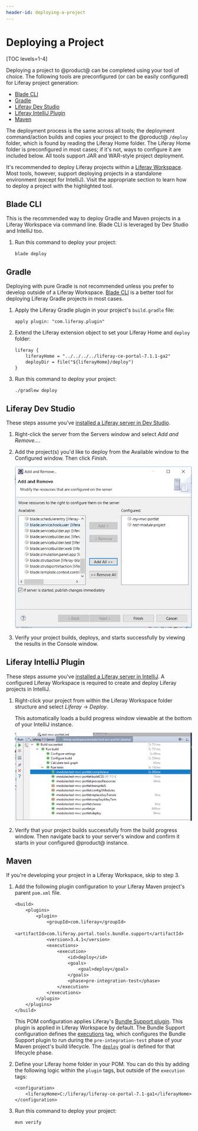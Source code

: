 ```yaml
---
header-id: deploying-a-project
---
```


# Deploying a Project

[TOC levels=1-4]

Deploying a project to @product@ can be completed using your tool of choice. The
following tools are preconfigured (or can be easily configured) for Liferay
project generation:

- [Blade CLI](/docs/7-2/reference/-/knowledge_base/r/blade-cli)
- [Gradle](https://gradle.org/)
- [Liferay Dev Studio](/docs/7-2/reference/-/knowledge_base/r/liferay-dev-studio)
- [Liferay IntelliJ Plugin](/docs/7-2/reference/-/knowledge_base/r/intellij)
- [Maven](/docs/7-2/reference/-/knowledge_base/r/maven)

The deployment process is the same across all tools; the deployment
command/action builds and copies your project to the @product@ `/deploy` folder,
which is found by reading the Liferay Home folder. The Liferay Home folder is
preconfigured in most cases; if it's not, ways to configure it are included
below. All tools support JAR and WAR-style project deployment.

It's recommended to deploy Liferay projects within a
[Liferay Workspace](/docs/7-2/reference/-/knowledge_base/r/liferay-workspace).
Most tools, however, support deploying projects in a standalone environment
(except for IntelliJ). Visit the appropriate section to learn how to deploy a
project with the highlighted tool.

## Blade CLI

This is the recommended way to deploy Gradle and Maven projects in a Liferay
Workspace via command line. Blade CLI is leveraged by Dev Studio and IntelliJ
too.

1.  Run this command to deploy your project:

        blade deploy

## Gradle

Deploying with pure Gradle is not recommended unless you prefer to develop
outside of a Liferay Workspace. [Blade CLI](#blade-cli) is a better tool for
deploying Liferay Gradle projects in most cases.

1.  Apply the Liferay Gradle plugin in your project's `build.gradle` file:

        apply plugin: "com.liferay.plugin"

2.  Extend the Liferay extension object to set your Liferay Home and `deploy`
    folder:

        liferay {
            liferayHome = "../../../../liferay-ce-portal-7.1.1-ga2"
            deployDir = file("${liferayHome}/deploy")
        }

3.  Run this command to deploy your project:

        ./gradlew deploy

## Liferay Dev Studio

These steps assume you've
[installed a Liferay server in Dev Studio](/docs/7-2/reference/-/knowledge_base/r/installing-a-liferay-server-in-dev-studio). 

1.  Right-click the server from the Servers window and select *Add and
    Remove...*.

2.  Add the project(s) you'd like to deploy from the Available window to the
    Configured window. Then click *Finish*.

    ![Figure 1: Using the this deployment method is convenient when deploying multiple projects.](../../images/add-and-remove-ide.png)

3.  Verify your project builds, deploys, and starts successfully by viewing the
    results in the Console window.

## Liferay IntelliJ Plugin

These steps assume you've
[installed a Liferay server in IntelliJ](/docs/7-2/reference/-/knowledge_base/r/installing-a-server-in-intellij).
A configured Liferay Workspace is required to create and deploy Liferay projects
in IntelliJ.

1.  Right-click your project from within the Liferay Workspace folder structure
    and select *Liferay* &rarr; *Deploy*.

    This automatically loads a build progress window viewable at the bottom of
    your IntelliJ instance.

    ![Figure 2: Verify that your project built successfully.](../../images/intellij-project-build.png)

2.  Verify that your project builds successfully from the build progress window.
    Then navigate back to your server's window and confirm it starts in your
    configured @product@ instance.

## Maven

If you're developing your project in a Liferay Workspace, skip to step 3.

1.  Add the following plugin configuration to your Liferay Maven project's
    parent `pom.xml` file.

        <build>
            <plugins>
                <plugin>
                    <groupId>com.liferay</groupId>
                    <artifactId>com.liferay.portal.tools.bundle.support</artifactId>
                    <version>3.4.1</version>
                    <executions>
                        <execution>
                            <id>deploy</id>
                            <goals>
                                <goal>deploy</goal>
                            </goals>
                            <phase>pre-integration-test</phase>
                        </execution>
                    </executions>
                </plugin>
            </plugins>
        </build>

    This POM configuration applies Liferay's
    [Bundle Support plugin](/docs/7-2/reference/-/knowledge_base/r/bundle-support-plugin).
    This plugin is applied in Liferay Workspace by default. The Bundle Support
    configuration defines the
    [executions](https://maven.apache.org/guides/mini/guide-configuring-plugins.html#Using_the_executions_Tag)
    tag, which configures the Bundle Support plugin to run during the
    `pre-integration-test` phase of your Maven project's build lifecycle. The
    [`deploy`](http://maven.apache.org/guides/introduction/introduction-to-the-lifecycle.html#A_Build_Phase_is_Made_Up_of_Plugin_Goals)
    goal is defined for that lifecycle phase. 

2.  Define your Liferay home folder in your POM. You can do this by adding the
    following logic within the `plugin` tags, but outside of the `execution`
    tags:

        <configuration>
            <liferayHome>C:/liferay/liferay-ce-portal-7.1-ga1</liferayHome>
        </configuration>

3.  Run this command to deploy your project:

        mvn verify
